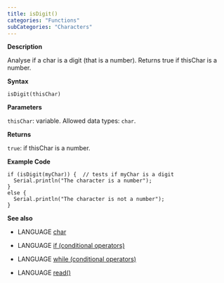 ```yaml
---
title: isDigit()
categories: "Functions"
subCategories: "Characters"
---
```


**Description**

Analyse if a char is a digit (that is a number). Returns true if
thisChar is a number.

**Syntax**

`isDigit(thisChar)`

**Parameters**

`thisChar`: variable. Allowed data types: `char`.

**Returns**

`true`: if thisChar is a number.

**Example Code**

    if (isDigit(myChar)) {  // tests if myChar is a digit
      Serial.println("The character is a number");
    }
    else {
      Serial.println("The character is not a number");
    }

**See also**

-   LANGUAGE [char](../../../variables/data-types/char)

-   LANGUAGE [if (conditional
    operators)](../../../structure/control-structure/if)

-   LANGUAGE [while (conditional
    operators)](../../../structure/control-structure/while)

-   LANGUAGE [read()](../../communication/serial/read)


